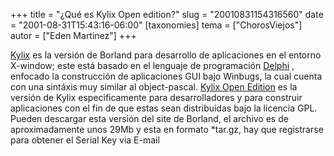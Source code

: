 +++
title = "¿Qué es Kylix Open edition?"
slug = "20010831154316560"
date = "2001-08-31T15:43:16-06:00"
[taxonomies]
tema = ["ChorosViejos"]
autor = ["Eden Martinez"]
+++

[Kylix](http://www.borland.com/kylix/) es la versión de Borland para
desarrollo de aplicaciones en el entorno X-window; este está basado en
el lenguaje de programación [Delphi](http://www.borland.com/delphi/) ,
enfocado la construcción de aplicaciones GUI bajo Winbugs, la cual
cuenta con una sintáxis muy similar al object-pascal.
[Kylix Open Edition](http://www.borland.com/kylix/openedition/) es la
versión de Kylix especificamente para desarrolladores y para construir
aplicaciones con el fin de que estas sean distribuidas bajo la licencia
GPL. Pueden descargar esta versión del site de Borland, el archivo es de
aproximadamente unos 29Mb y esta en formato \*tar.gz, hay que
registrarse para obtener el Serial Key via E-mail

